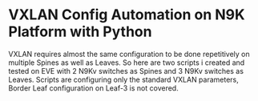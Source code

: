 # VXLAN Config Automation on N9K Platform with Python

VXLAN requires almost the same configuration to be done repetitively on multiple Spines as well as Leaves. 
So here are two scripts i created and tested on EVE with 2 N9Kv switches as Spines and 3 N9Kv switches as Leaves.
Scripts are configuring only the standard VXLAN parameters, Border Leaf configuration on Leaf-3 is not covered. 
